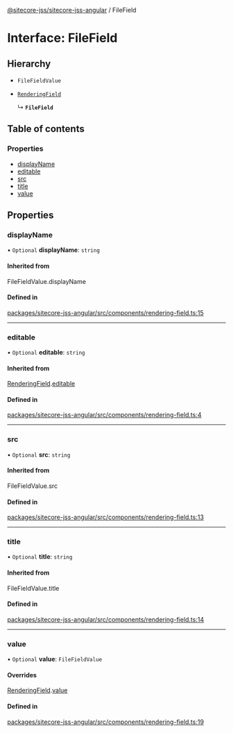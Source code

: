 [@sitecore-jss/sitecore-jss-angular](../README.md) / FileField

# Interface: FileField

## Hierarchy

- `FileFieldValue`

- [`RenderingField`](RenderingField.md)

  ↳ **`FileField`**

## Table of contents

### Properties

- [displayName](FileField.md#displayname)
- [editable](FileField.md#editable)
- [src](FileField.md#src)
- [title](FileField.md#title)
- [value](FileField.md#value)

## Properties

### displayName

• `Optional` **displayName**: `string`

#### Inherited from

FileFieldValue.displayName

#### Defined in

[packages/sitecore-jss-angular/src/components/rendering-field.ts:15](https://github.com/Sitecore/jss/blob/c0854be50/packages/sitecore-jss-angular/src/components/rendering-field.ts#L15)

___

### editable

• `Optional` **editable**: `string`

#### Inherited from

[RenderingField](RenderingField.md).[editable](RenderingField.md#editable)

#### Defined in

[packages/sitecore-jss-angular/src/components/rendering-field.ts:4](https://github.com/Sitecore/jss/blob/c0854be50/packages/sitecore-jss-angular/src/components/rendering-field.ts#L4)

___

### src

• `Optional` **src**: `string`

#### Inherited from

FileFieldValue.src

#### Defined in

[packages/sitecore-jss-angular/src/components/rendering-field.ts:13](https://github.com/Sitecore/jss/blob/c0854be50/packages/sitecore-jss-angular/src/components/rendering-field.ts#L13)

___

### title

• `Optional` **title**: `string`

#### Inherited from

FileFieldValue.title

#### Defined in

[packages/sitecore-jss-angular/src/components/rendering-field.ts:14](https://github.com/Sitecore/jss/blob/c0854be50/packages/sitecore-jss-angular/src/components/rendering-field.ts#L14)

___

### value

• `Optional` **value**: `FileFieldValue`

#### Overrides

[RenderingField](RenderingField.md).[value](RenderingField.md#value)

#### Defined in

[packages/sitecore-jss-angular/src/components/rendering-field.ts:19](https://github.com/Sitecore/jss/blob/c0854be50/packages/sitecore-jss-angular/src/components/rendering-field.ts#L19)
